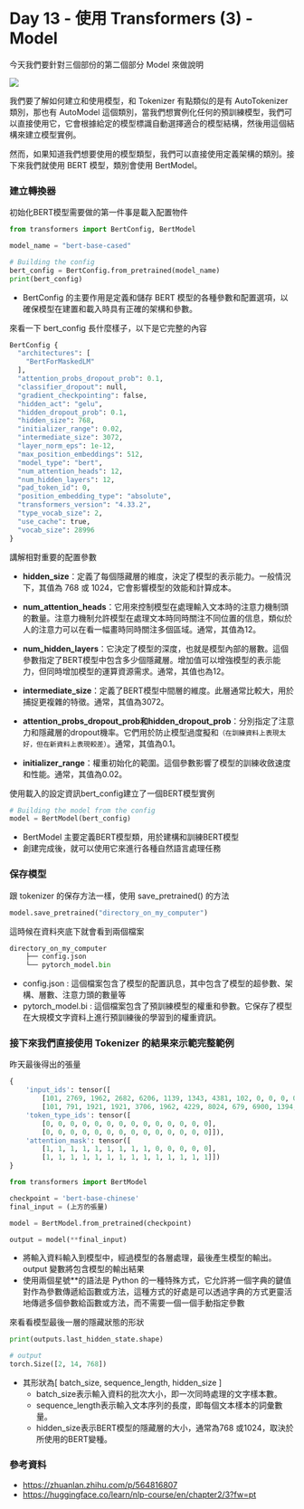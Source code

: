 # Day 13 - 使用 Transformers (3) - Model

今天我們要針對三個部份的第二個部分 Model 來做說明

![](C:\Users\User\Pictures\model.jpg)

我們要了解如何建立和使用模型，和 Tokenizer 有點類似的是有 AutoTokenizer 類別，那也有 AutoModel 這個類別，當我們想實例化任何的預訓練模型，我們可以直接使用它，它會根據給定的模型標識自動選擇適合的模型結構，然後用這個結構來建立模型實例。

然而，如果知道我們想要使用的模型類型，我們可以直接使用定義架構的類別。接下來我們就使用 BERT 模型，類別會使用 BertModel。

### 建立轉換器
初始化BERT模型需要做的第一件事是載入配置物件
```python
from transformers import BertConfig, BertModel

model_name = "bert-base-cased"

# Building the config
bert_config = BertConfig.from_pretrained(model_name)
print(bert_config)
```
- BertConfig 的主要作用是定義和儲存 BERT 模型的各種參數和配置選項，以確保模型在建置和載入時具有正確的架構和參數。

來看一下 bert_config 長什麼樣子，以下是它完整的內容
```python
BertConfig {
  "architectures": [
    "BertForMaskedLM"
  ],
  "attention_probs_dropout_prob": 0.1,
  "classifier_dropout": null,
  "gradient_checkpointing": false,
  "hidden_act": "gelu",
  "hidden_dropout_prob": 0.1,
  "hidden_size": 768,
  "initializer_range": 0.02,
  "intermediate_size": 3072,
  "layer_norm_eps": 1e-12,
  "max_position_embeddings": 512,
  "model_type": "bert",
  "num_attention_heads": 12,
  "num_hidden_layers": 12,
  "pad_token_id": 0,
  "position_embedding_type": "absolute",
  "transformers_version": "4.33.2",
  "type_vocab_size": 2,
  "use_cache": true,
  "vocab_size": 28996
}
```
講解相對重要的配置參數
- **hidden_size**：定義了每個隱藏層的維度，決定了模型的表示能力。一般情況下，其值為 768 或 1024，它會影響模型的效能和計算成本。


- **num_attention_heads**：它用來控制模型在處理輸入文本時的注意力機制頭的數量。注意力機制允許模型在處理文本時同時關注不同位置的信息，類似於人的注意力可以在看一幅畫時同時關注多個區域。通常，其值為12。


- **num_hidden_layers**：它決定了模型的深度，也就是模型內部的層數。這個參數指定了BERT模型中包含多少個隱藏層。增加值可以增強模型的表示能力，但同時增加模型的運算資源需求。通常，其值也為12。


- **intermediate_size**：定義了BERT模型中間層的維度。此層通常比較大，用於捕捉更複雜的特徵。通常，其值為3072。


- **attention_probs_dropout_prob和hidden_dropout_prob**：分別指定了注意力和隱藏層的dropout機率。它們用於防止模型過度擬和`（在訓練資料上表現太好，但在新資料上表現較差）`。通常，其值為0.1。


- **initializer_range**：權重初始化的範圍。這個參數影響了模型的訓練收斂速度和性能。通常，其值為0.02。

使用載入的設定資訊bert_config建立了一個BERT模型實例
```python
# Building the model from the config
model = BertModel(bert_config)
```
- BertModel 主要定義BERT模型類，用於建構和訓練BERT模型
- 創建完成後，就可以使用它來進行各種自然語言處理任務

### 保存模型

跟 tokenizer 的保存方法一樣，使用 save_pretrained() 的方法
```python
model.save_pretrained("directory_on_my_computer")
```
這時候在資料夾底下就會看到兩個檔案
```python
directory_on_my_computer
    ├── config.json
    └── pytorch_model.bin
```
- config.json : 這個檔案包含了模型的配置訊息，其中包含了模型的超參數、架構、層數、注意力頭的數量等
- pytorch_model.bi : 這個檔案包含了預訓練模型的權重和參數。它保存了模型在大規模文字資料上進行預訓練後的學習到的權重資訊。

### 接下來我們直接使用 Tokenizer 的結果來示範完整範例

昨天最後得出的張量
```python
{
    'input_ids': tensor([
        [101, 2769, 1962, 2682, 6206, 1139, 1343, 4381, 102, 0, 0, 0, 0, 0],
        [101, 791, 1921, 1921, 3706, 1962, 4229, 8024, 679, 6900, 1394, 1139, 7271, 102]]), 
    'token_type_ids': tensor([
        [0, 0, 0, 0, 0, 0, 0, 0, 0, 0, 0, 0, 0, 0],
        [0, 0, 0, 0, 0, 0, 0, 0, 0, 0, 0, 0, 0, 0]]),
    'attention_mask': tensor([
        [1, 1, 1, 1, 1, 1, 1, 1, 1, 0, 0, 0, 0, 0],
        [1, 1, 1, 1, 1, 1, 1, 1, 1, 1, 1, 1, 1, 1]])
}
```

```python
from transformers import BertModel

checkpoint = 'bert-base-chinese'
final_input = (上方的張量)

model = BertModel.from_pretrained(checkpoint)

output = model(**final_input)
```
- 將輸入資料輸入到模型中，經過模型的各層處理，最後產生模型的輸出。output 變數將包含模型的輸出結果
- 使用兩個星號**的語法是 Python 的一種特殊方式，它允許將一個字典的鍵值對作為參數傳遞給函數或方法，這種方式的好處是可以透過字典的方式更靈活地傳遞多個參數給函數或方法，而不需要一個一個手動指定參數

來看看模型最後一層的隱藏狀態的形狀
```python
print(outputs.last_hidden_state.shape)

# output
torch.Size([2, 14, 768])
```
- 其形狀為[ batch_size, sequence_length, hidden_size ]
    - batch_size表示輸入資料的批次大小，即一次同時處理的文字樣本數。
    - sequence_length表示輸入文本序列的長度，即每個文本樣本的詞彙數量。
    - hidden_size表示BERT模型的隱藏層的大小，通常為768 或1024，取決於所使用的BERT變種。

### 參考資料
- <https://zhuanlan.zhihu.com/p/564816807>
- <https://huggingface.co/learn/nlp-course/en/chapter2/3?fw=pt>